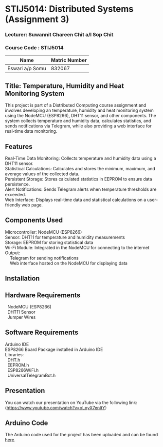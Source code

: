 # STIJ5014: Distributed Systems (Assignment 3)

### Lecturer: Suwannit Chareen Chit a/l Sop Chit

### Course Code : **STIJ5014**

| Name                      | Matric Number |
|---------------------------|---------------|
| Eswari a/p Somu            | 832067        |

## Title: Temperature, Humidity and Heat Monitoring System
This project is part of a Distributed Computing course assignment and involves developing an temperature, humidity and heat monitoring system using the NodeMCU (ESP8266), DHT11 sensor, 
and other components. The system collects temperature and humidity data, calculates statistics, and sends notifications via Telegram, while also providing a web interface 
for real-time data monitoring.

## Features
Real-Time Data Monitoring: Collects temperature and humidity data using a DHT11 sensor. <br/>
Statistical Calculations: Calculates and stores the minimum, maximum, and average values of the collected data. <br/>
Persistent Storage: Stores calculated statistics in EEPROM to ensure data persistence.  <br/>
Alert Notifications: Sends Telegram alerts when temperature thresholds are exceeded. <br/>
Web Interface: Displays real-time data and statistical calculations on a user-friendly web page. <br/>

## Components Used
Microcontroller: NodeMCU (ESP8266) <br/>
Sensor: DHT11 for temperature and humidity measurements <br/>
Storage: EEPROM for storing statistical data <br/>
Wi-Fi Module: Integrated in the NodeMCU for connecting to the internet <br/>
Output: <br/>
&nbsp; &nbsp; Telegram for sending notifications <br/>
&nbsp; &nbsp; Web interface hosted on the NodeMCU for displaying data <br/>

## Installation
## Hardware Requirements
&nbsp; NodeMCU (ESP8266) <br/>
&nbsp; DHT11 Sensor <br/>
&nbsp; Jumper Wires <br/>

## Software Requirements
Arduino IDE <br/>
ESP8266 Board Package installed in Arduino IDE <br/>
Libraries: <br/>
&nbsp; DHT.h <br/> 
&nbsp; EEPROM.h <br/>
&nbsp; ESP8266WiFi.h <br/>
&nbsp; UniversalTelegramBot.h <br/>

## Presentation

You can watch our presentation on YouTube via the following link:(https://www.youtube.com/watch?v=oLqvX7enltY)

## Arduino Code

The Arduino code used for the project has been uploaded and can be found [here](https://github.com/eswarisomu/Assignment-3/blob/main/TemperatureHumidityAndHeatMonitoring.ino).

